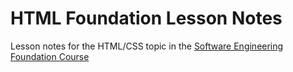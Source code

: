 # HTML Foundation Lesson Notes
Lesson notes for the HTML/CSS topic in the [Software Engineering Foundation Course](https://istemlabs.africa/software-engineering-track/foundation-course)